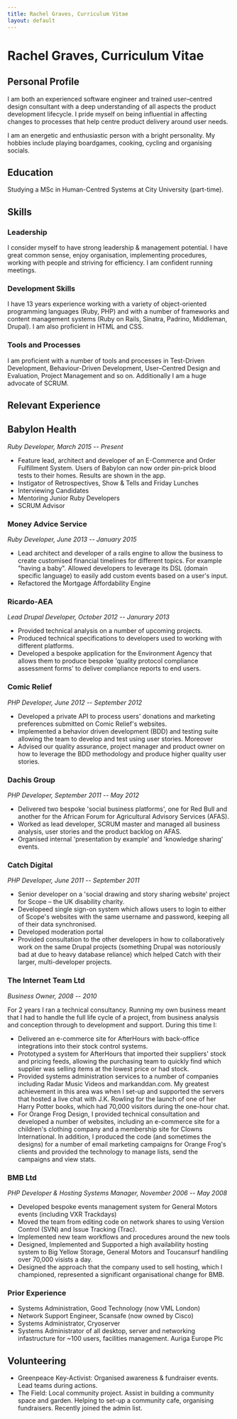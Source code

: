 ```yaml
---
title: Rachel Graves, Curriculum Vitae
layout: default
---
```


# Rachel Graves, Curriculum Vitae

## Personal Profile

I am both an experienced software engineer and trained user–centred design consultant with a deep understanding of all aspects the product development lifecycle. I pride myself on being influential in affecting changes to processes that help centre product delivery around user needs.

I am an energetic and enthusiastic person with a bright personality. My hobbies include playing boardgames, cooking, cycling and organising socials.

## Education

Studying a MSc in Human-Centred Systems at City University (part-time).

## Skills

### Leadership

I consider myself to have strong leadership & management potential. I have great common sense, enjoy organisation, implementing procedures, working with people and striving for efficiency. I am confident running meetings.

### Development Skills

I have 13 years experience working with a variety of object-oriented programming languages (Ruby, PHP) and with a number of frameworks and content management systems (Ruby on Rails, Sinatra, Padrino, Middleman, Drupal). I am also proficient in HTML and CSS.

### Tools and Processes

I am proficient with a number of tools and processes in Test-Driven Development, Behaviour-Driven Development, User–Centred Design and Evaluation, Project Management and so on. Additionally I am a huge advocate of SCRUM.

## Relevant Experience

## Babylon Health
_Ruby Developer, March 2015 -- Present_

- Feature lead, architect and developer of an E-Commerce and Order Fulfillment System. Users of Babylon can now order pin-prick blood tests to their homes. Results are shown in the app.
- Instigator of Retrospectives, Show & Tells and Friday Lunches
- Interviewing Candidates
- Mentoring Junior Ruby Developers
- SCRUM Advisor

### Money Advice Service
_Ruby Developer, June 2013 -- January 2015_

- Lead architect and developer of a rails engine to allow the business to create customised financial timelines for different topics. For example "having a baby". Allowed developers to leverage its DSL (domain specific language) to easily add custom events based on a user's input.
- Refactored the Mortgage Affordability Engine

### Ricardo-AEA
_Lead Drupal Developer, October 2012 -- Janurary 2013_

- Provided technical analysis on a number of upcoming projects.
- Produced technical specifications to developers used to working with different platforms.
- Developed a bespoke application for the Environment Agency that allows them to produce bespoke 'quality protocol compliance assessment forms' to deliver compliance reports to end users.

### Comic Relief
_PHP Developer, June 2012 -- September 2012_

- Developed a private API to process users' donations and marketing preferences submitted on Comic Relief's websites.
- Implemented a behavior driven development (BDD) and testing suite allowing the team to develop and test using user stories. Moreover
- Advised our quality assurance, project manager and product owner on how to leverage the BDD methodology and produce higher quality user stories.

### Dachis Group
_PHP Developer, September 2011 -- May 2012_

- Delivered two bespoke 'social business platforms', one for Red Bull and another for the African Forum for Agricultural Advisory Services (AFAS).
- Worked as lead developer, SCRUM master and managed all business analysis, user stories and the product backlog on AFAS.
- Organised internal 'presentation by example' and 'knowledge sharing' events.

### Catch Digital
_PHP Developer, June 2011 -- September 2011_

- Senior developer on a 'social drawing and story sharing website' project for Scope – the UK disability charity.
- Developeed single sign-on system which allows users to login to either of Scope's websites with the same username and password, keeping all of their data synchronised.
- Developed moderation portal
- Provided consultation to the other developers in how to collaboratively work on the same Drupal projects (something Drupal was notoriously bad at due to heavy database reliance) which helped Catch with their larger, multi-developer projects.

### The Internet Team Ltd
_Business Owner, 2008 -- 2010_

For 2 years I ran a technical consultancy. Running my own business meant that I had to handle the full life cycle of a project, from business analysis and conception through to development and support. During this time I:

- Delivered an e-commerce site for AfterHours with back-office integrations into their stock control systems.
- Prototyped a system for AfterHours that imported their suppliers' stock and pricing feeds, allowing the purchasing team to quickly find which supplier was selling items at the lowest price or had stock.
- Provided systems administration services to a number of companies including Radar Music Videos and markanddan.com. My greatest achievement in this area was when I set-up and supported the servers that hosted a live chat with J.K. Rowling for the launch of one of her Harry Potter books, which had 70,000 visitors during the one-hour chat.
- For Orange Frog Design, I provided technical consultation and developed a number of websites, including an e-commerce site for a children's clothing company and a membership site for Clowns International.  In addition, I produced the code (and sometimes the designs) for a number of email marketing campaigns for Orange Frog's clients and provided the technology to manage lists, send the campaigns and view stats.

### BMB Ltd
_PHP Developer & Hosting Systems Manager, November 2006 -- May 2008_

- Developed bespoke events management system for General Motors events (including VXR Trackdays)
- Moved the team from editing code on network shares to using Version Control (SVN) and Issue Tracking (Trac).
- Implemented new team workflows and procedures around the new tools
- Designed, Implemented and Supported a high availability hosting system to Big Yellow Storage, General Motors and Toucansurf handiling over 70,000 visists a day.
- Designed the approach that the company used to sell hosting, which I championed, represented a significant organisational change for BMB.

### Prior Experience

- Systems Administration, Good Technology (now VML London)
- Network Support Engineer, Scansafe (now owned by Cisco)
- Systems Administrator, Cryoserver
- Systems Administrator of all desktop, server and networking infastructure for ~100 users, facilities management. Auriga Europe Plc

## Volunteering

- Greenpeace Key-Activist: Organised awareness & fundraiser events. Lead teams during actions.
- The Field: Local community project. Assist in building a community space and garden. Helping to set-up a community cafe, organising fundraisers. Recently joined the admin list.
